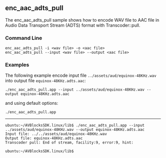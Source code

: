## enc_aac_adts_pull

The enc_aac_adts_pull sample shows how to encode WAV file to AAC file in Audio Data Transport Stream (ADTS) format with Transcoder::pull.

### Command Line

~~~ shell
enc_aac_adts_pull -i <wav file> -o <aac file>
enc_aac_adts_pull --input <wav file> --output <aac file>
~~~

###	Examples

The following example encode input file `../assets/aud/equinox-48KHz.wav` into output file `equinox-48KHz.adts.aac`:

~~~ shell
./enc_aac_adts_pull.app --input ../assets/aud/equinox-48KHz.wav --output equinox-48KHz.adts.aac
~~~

and using default options:
~~~ shell
./enc_aac_adts_pull.app
~~~
***
~~~ shell
ubuntu:~/AVBlocksSDK.linux/lib$ ./enc_aac_adts_pull.app --input ../assets/aud/equinox-48KHz.wav --output equinox-48KHz.adts.aac
Input file: ../../assets/aud/equinox-48KHz.wav
Output file: equinox-48KHz.adts.aac
Transcoder pull: End of stream, facility:9, error:9, hint:

ubuntu:~/AVBlocksSDK.linux/lib$
~~~ 